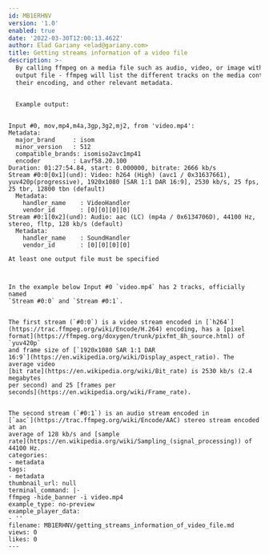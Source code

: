 ```yaml
---
id: MB1ERHNV
version: '1.0'
enabled: true
date: '2022-03-30T12:00:13.462Z'
author: Elad Gariany <elad@gariany.com>
title: Getting streams information of a video file
description: >-
  By calling ffmpeg on a media file such as audio, video, or image without an
  output file - ffmpeg will list the different tracks on the media container,
  their encoding, and other relevant metadata.


  Example output:
  
  ```
    Input #0, mov,mp4,m4a,3gp,3g2,mj2, from 'video.mp4':
    Metadata:
      major_brand     : isom
      minor_version   : 512
      compatible_brands: isomiso2avc1mp41
      encoder         : Lavf58.20.100
    Duration: 01:27:54.84, start: 0.000000, bitrate: 2666 kb/s
    Stream #0:0[0x1](und): Video: h264 (High) (avc1 / 0x31637661), yuv420p(progressive), 1920x1080 [SAR 1:1 DAR 16:9], 2530 kb/s, 25 fps, 25 tbr, 12800 tbn (default)
      Metadata:
        handler_name    : VideoHandler
        vendor_id       : [0][0][0][0]
    Stream #0:1[0x2](und): Audio: aac (LC) (mp4a / 0x6134706D), 44100 Hz, stereo, fltp, 128 kb/s (default)
      Metadata:
        handler_name    : SoundHandler
        vendor_id       : [0][0][0][0]

    At least one output file must be specified
  
  ```


  In the example below Input #0 `video.mp4` has 2 tracks, officially named
  `Stream #0:0` and `Stream #0:1`. 


  The first stream (`#0:0`) is a video stream encoded in [`h264`](https://trac.ffmpeg.org/wiki/Encode/H.264) encoding, has a [pixel
  format](https://ffmpeg.org/doxygen/trunk/pixfmt_8h_source.html) of `yuv420p`
  and frame size of [`1920x1080 SAR 1:1 DAR
  16:9`](https://en.wikipedia.org/wiki/Display_aspect_ratio). The average video
  [bit rate](https://en.wikipedia.org/wiki/Bit_rate) is 2530 kb/s (2.4 megabytes
  per second) and 25 [frames per
  seconds](https://en.wikipedia.org/wiki/Frame_rate).


  The second stream (`#0:1`) is an audio stream encoded in
  [`aac`](https://trac.ffmpeg.org/wiki/Encode/AAC) stereo stream encoded at an
  average of 128 kb/s and [sample
  rate](https://en.wikipedia.org/wiki/Sampling_(signal_processing)) of 44100 Hz.
categories:
  - metadata
tags:
  - metadata
thumbnail_url: null
terminal_command: |-
  ffmpeg -hide_banner -i video.mp4
example_type: no-preview
example_player_data:
  - ''
filename: MB1ERHNV/getting_streams_information_of_video_file.md
views: 0
likes: 0
---
```

